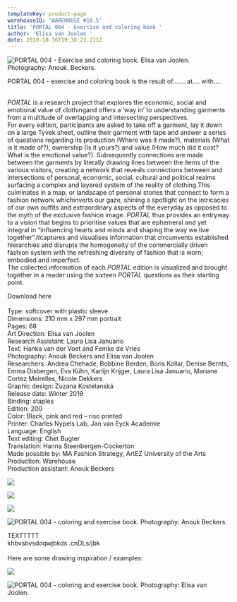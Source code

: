 ```yaml
---
templateKey: product-page
warehouseID: 'WAREHOUSE #10.5'
title: 'PORTAL 004 - Exercise and coloring book '
author: 'Elisa van Joolen '
date: 2019-10-16T19:38:23.211Z
---
```

![PORTAL 004 - Exercise and coloring book. Elisa van Joolen. Photography: Anouk. Beckers. ](/img/03_portal004_photo_anoukbeckers.jpg "PORTAL 004 - Exercise and coloring book. Photography: Anouk. Beckers. ")

PORTAL 004  - exercise and coloring book is the result of....... at.... with.....

\
*PORTAL* is a research project that explores the economic, social and emotional value of clothingand offers a ‘way in’ to understanding garments from a multitude of overlapping and intersecting perspectives.\
For every edition, participants are asked to take off a garment, lay it down on a large Tyvek sheet, outline their garment with tape and answer a series of questions regarding its production (Where was it made?), materials (What is it made of?), ownership (Is it yours?) and value (How much did it cost? What is the emotional value?). Subsequently connections are made between the garments by literally drawing lines between the items of the various visitors, creating a network that reveals connections between and intersections of personal, economic, social, cultural and political realms surfacing a complex and layered system of the reality of clothing.This culminates in a map, or landscape of personal stories that connect to form a fashion network whichinverts our gaze, shining a spotlight on the intricacies of our own outfits and extraordinary aspects of the everyday as opposed to the myth of the exclusive fashion image. *PORTAL* thus provides an entryway to a vision that begins to prioritise values that are ephemeral and yet integral in “influencing hearts and minds and shaping the way we live together”.*It*captures and visualises information that circumvents established hierarchies and disrupts the homogeneity of the commercially driven fashion system with the refreshing diversity of fashion that is worn; embodied and imperfect.\
The collected information of each *PORTAL* edition is visualized and brought together in a reader using the sixteen *PORTAL* questions as their starting point.

Download here \
\
Type: softcover with plastic sleeve\
Dimensions: 210 mm x 297 mm portrait\
Pages: 68\
Art Direction: Elisa van Joolen\
Research Assistant: Laura Lisa Januario\
Text: Hanka van der Voet and Femke de Vries\
Photography: Anouk Beckers and Elisa van Joolen\
Researchers: Andrea Chehade, Bobbine Berden, Boris Kollar, Denise Bernts, Emma Disbergen, Eva Kühn, Karlijn Krijger, Laura Lisa Januario, Mariane Cortez Meirelles, Nicole Dekkers\
Graphic design: Zuzana Kostelanská\
Release date: Winter 2019\
Binding: staples\
Edition: 200\
Color: Black, pink and red – riso printed\
Printer: Charles Nypels Lab, Jan van Eyck Academie\
Language: English\
Text editing: Chet Bugter\
Translation: Hanna Steenbergen-Cockerton\
Made possible by: MA Fashion Strategy, ArtEZ University of the Arts\
Production: Warehouse\
Production assistant: Anouk Beckers

![](/img/08_portal004_photo_anoukbeckers.jpg)

![](/img/01_portal004_photo_anoukbeckers.jpg)

![](/img/09_portal004_photo_anoukbeckers.jpg)

![PORTAL 004 - coloring and exercise book. Photography: Anouk Beckers.](/img/06_portal004_photo_anoukbeckers.jpg "PORTAL 004 - coloring and exercise book. Photography: Anouk Beckers.")

TEXTTTTT \
khbvsbvsdoqwjbkds .cnDLs/jbk\
\
Here are some drawing inspiration / examples: 

![](/img/img_1739.jpg)

![PORTAL 004 - coloring and exercise book. Photography: Elisa van Joolen.](/img/img_1770.jpg "PORTAL 004 - coloring and exercise book. Photography: Elisa van Joolen.")